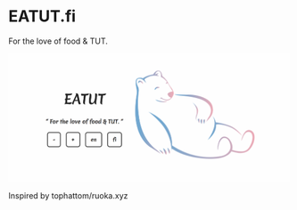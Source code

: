 # EATUT.fi 

For the love of food & TUT.

[![Screenshot](/img/eatut.png)](https://eatut.fi)



Inspired by tophattom/ruoka.xyz
